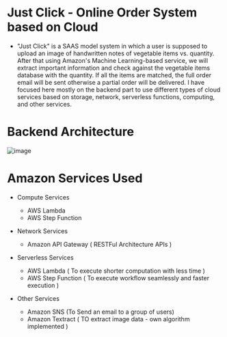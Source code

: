 # Just Click - Online Order System based on Cloud

- "Just Click" is a SAAS model system in which a user is supposed to upload an image of handwritten notes of vegetable items vs. quantity. After that using
  Amazon's Machine Learning-based service,   we will extract important information and check against the vegetable items database with the quantity. If all
  the items are matched, the full order email will be sent otherwise a partial order will be delivered. I have focused here mostly on the backend part to use
  different types of cloud services based on storage, network, serverless functions, computing, and other services.

# Backend Architecture 

![image](https://github.com/HVMS/CloudProect/assets/38061955/eafbb9eb-de7d-4b47-bbfb-f9a285405478)

# Amazon Services Used

- Compute Services
  - AWS Lambda 
  - AWS Step Function

- Network Services
  - Amazon API Gateway ( RESTFul Architecture APIs )
 
- Serverless Services
  - AWS Lambda ( To execute shorter computation with less time )
  - AWS Step Function ( To execute workflow seamlessly and faster execution )
 
- Other Services
  - Amazon SNS (To Send an email to a group of users)
  - Amazon Textract ( TO extract image data - own algorithm implemented )
 
 

